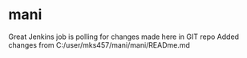 # mani
Great Jenkins job is polling for changes made here in GIT repo
Added changes from C:/user/mks457/mani/mani/READme.md

